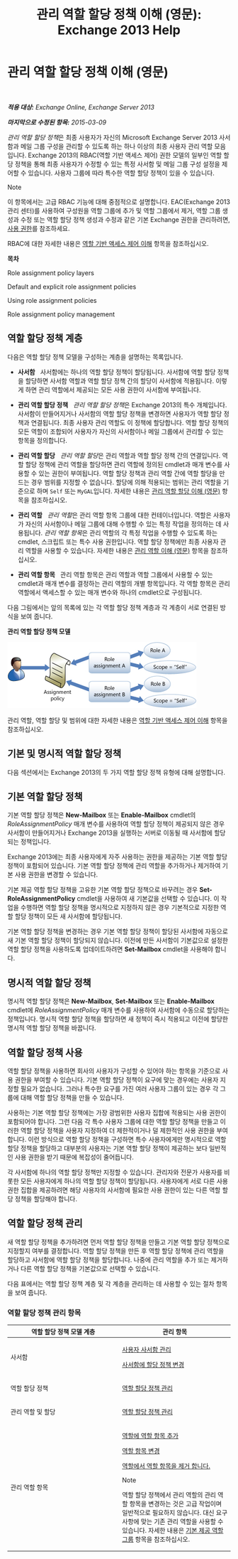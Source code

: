 ﻿---
title: '관리 역할 할당 정책 이해 (영문): Exchange 2013 Help'
TOCTitle: 관리 역할 할당 정책 이해 (영문)
ms:assetid: 25913e43-326a-4371-90b5-021a35f100fe
ms:mtpsurl: https://technet.microsoft.com/ko-kr/library/Dd638100(v=EXCHG.150)
ms:contentKeyID: 50482667
ms.date: 05/22/2018
mtps_version: v=EXCHG.150
ms.translationtype: MT
---

# 관리 역할 할당 정책 이해 (영문)

 

_**적용 대상:** Exchange Online, Exchange Server 2013_

_**마지막으로 수정된 항목:** 2015-03-09_

*관리 역할 할당 정책*은 최종 사용자가 자신의 Microsoft Exchange Server 2013 사서함과 메일 그룹 구성을 관리할 수 있도록 하는 하나 이상의 최종 사용자 관리 역할 모음입니다. Exchange 2013의 RBAC(역할 기반 액세스 제어) 권한 모델의 일부인 역할 할당 정책을 통해 최종 사용자가 수정할 수 있는 특정 사서함 및 메일 그룹 구성 설정을 제어할 수 있습니다. 사용자 그룹에 따라 특수한 역할 할당 정책이 있을 수 있습니다.


> [!NOTE]
> 이 항목에서는 고급 RBAC 기능에 대해 중점적으로 설명합니다. EAC(Exchange 2013 관리 센터)를 사용하여 구성원을 역할 그룹에 추가 및 역할 그룹에서 제거, 역할 그룹 생성과 수정 또는 역할 할당 정책 생성과 수정과 같은 기본 Exchange 권한을 관리하려면, <A href="permissions-exchange-2013-help.md">사용 권한</A>를 참조하세요.



RBAC에 대한 자세한 내용은 [역할 기반 액세스 제어 이해](understanding-role-based-access-control-exchange-2013-help.md) 항목을 참조하십시오.

**목차**

Role assignment policy layers

Default and explicit role assignment policies

Using role assignment policies

Role assignment policy management

## 역할 할당 정책 계층

다음은 역할 할당 정책 모델을 구성하는 계층을 설명하는 목록입니다.

  - **사서함**   사서함에는 하나의 역할 할당 정책이 할당됩니다. 사서함에 역할 할당 정책을 할당하면 사서함 역할과 역할 할당 정책 간의 할당이 사서함에 적용됩니다. 이렇게 하면 관리 역할에서 제공되는 모든 사용 권한이 사서함에 부여됩니다.

  - **관리 역할 할당 정책**   *관리 역할 할당 정책*은 Exchange 2013의 특수 개체입니다. 사서함이 만들어지거나 사서함의 역할 할당 정책을 변경하면 사용자가 역할 할당 정책과 연결됩니다. 최종 사용자 관리 역할도 이 정책에 할당합니다. 역할 할당 정책의 모든 역할이 조합되어 사용자가 자신의 사서함이나 메일 그룹에서 관리할 수 있는 항목을 정의합니다.

  - **관리 역할 할당**   *관리 역할 할당*은 관리 역할과 역할 할당 정책 간의 연결입니다. 역할 할당 정책에 관리 역할을 할당하면 관리 역할에 정의된 cmdlet과 매개 변수를 사용할 수 있는 권한이 부여됩니다. 역할 할당 정책과 관리 역할 간에 역할 할당을 만드는 경우 범위를 지정할 수 없습니다. 할당에 의해 적용되는 범위는 관리 역할을 기준으로 하며 `Self` 또는 `MyGAL`입니다. 자세한 내용은 [관리 역할 할당 이해 (영문)](understanding-management-role-assignments-exchange-2013-help.md) 항목을 참조하십시오.

  - **관리 역할**   *관리 역할*은 관리 역할 항목 그룹에 대한 컨테이너입니다. 역할은 사용자가 자신의 사서함이나 메일 그룹에 대해 수행할 수 있는 특정 작업을 정의하는 데 사용됩니다. *관리 역할 항목*은 관리 역할의 각 특정 작업을 수행할 수 있도록 하는 cmdlet, 스크립트 또는 특수 사용 권한입니다. 역할 할당 정책에만 최종 사용자 관리 역할을 사용할 수 있습니다. 자세한 내용은 [관리 역할 이해 (영문)](understanding-management-roles-exchange-2013-help.md) 항목을 참조하십시오.

  - **관리 역할 항목**   관리 역할 항목은 관리 역할과 역할 그룹에서 사용할 수 있는 cmdlet과 매개 변수를 결정하는 관리 역할의 개별 항목입니다. 각 역할 항목은 관리 역할에서 액세스할 수 있는 매개 변수와 하나의 cmdlet으로 구성됩니다.

다음 그림에서는 앞의 목록에 있는 각 역할 할당 정책 계층과 각 계층이 서로 연결된 방식을 보여 줍니다.

**관리 역할 할당 정책 모델**

![역할 할당 모델 관계](images/Dd638100.7f7c11ca-0d61-464d-98a3-a9991ec811b5(EXCHG.150).jpg "역할 할당 모델 관계")

관리 역할, 역할 할당 및 범위에 대한 자세한 내용은 [역할 기반 액세스 제어 이해](understanding-role-based-access-control-exchange-2013-help.md) 항목을 참조하십시오.

## 기본 및 명시적 역할 할당 정책

다음 섹션에서는 Exchange 2013의 두 가지 역할 할당 정책 유형에 대해 설명합니다.

## 기본 역할 할당 정책

기본 역할 할당 정책은 **New-Mailbox** 또는 **Enable-Mailbox** cmdlet의 *RoleAssignmentPolicy* 매개 변수를 사용하여 역할 할당 정책이 제공되지 않은 경우 사서함이 만들어지거나 Exchange 2013을 실행하는 서버로 이동될 때 사서함에 할당되는 정책입니다.

Exchange 2013에는 최종 사용자에게 자주 사용하는 권한을 제공하는 기본 역할 할당 정책이 포함되어 있습니다. 기본 역할 할당 정책에 관리 역할을 추가하거나 제거하여 기본 사용 권한을 변경할 수 있습니다.

기본 제공 역할 할당 정책을 고유한 기본 역할 할당 정책으로 바꾸려는 경우 **Set-RoleAssignmentPolicy** cmdlet을 사용하여 새 기본값을 선택할 수 있습니다. 이 작업을 수행하면 역할 할당 정책을 명시적으로 지정하지 않은 경우 기본적으로 지정한 역할 할당 정책이 모든 새 사서함에 할당됩니다.

기본 역할 할당 정책을 변경하는 경우 기본 역할 할당 정책이 할당된 사서함에 자동으로 새 기본 역할 할당 정책이 할당되지 않습니다. 이전에 만든 사서함이 기본값으로 설정한 역할 할당 정책을 사용하도록 업데이트하려면 **Set-Mailbox** cmdlet을 사용해야 합니다.

## 명시적 역할 할당 정책

명시적 역할 할당 정책은 **New-Mailbox**, **Set-Mailbox** 또는 **Enable-Mailbox** cmdlet에 *RoleAssignmentPolicy* 매개 변수를 사용하여 사서함에 수동으로 할당하는 정책입니다. 명시적 역할 할당 정책을 할당하면 새 정책이 즉시 적용되고 이전에 할당한 명시적 역할 할당 정책을 바꿉니다.

## 역할 할당 정책 사용

역할 할당 정책을 사용하면 회사의 사용자가 구성할 수 있어야 하는 항목을 기준으로 사용 권한을 부여할 수 있습니다. 기본 역할 할당 정책이 요구에 맞는 경우에는 사용자 지정할 필요가 없습니다. 그러나 특수한 요구를 가진 여러 사용자 그룹이 있는 경우 각 그룹에 대해 역할 할당 정책을 만들 수 있습니다.

사용하는 기본 역할 할당 정책에는 가장 광범위한 사용자 집합에 적용되는 사용 권한이 포함되어야 합니다. 그런 다음 각 특수 사용자 그룹에 대한 역할 할당 정책을 만들고 이러한 역할 할당 정책을 사용자 지정하여 더 제한적이거나 덜 제한적인 사용 권한을 부여합니다. 이런 방식으로 역할 할당 정책을 구성하면 특수 사용자에게만 명시적으로 역할 할당 정책을 할당하고 대부분의 사용자는 기본 역할 할당 정책이 제공하는 보다 일반적인 사용 권한을 받기 때문에 복잡성이 줄어듭니다.

각 사서함에 하나의 역할 할당 정책만 지정할 수 있습니다. 관리자와 전문가 사용자를 비롯한 모든 사용자에게 하나의 역할 할당 정책이 할당됩니다. 사용자에게 서로 다른 사용 권한 집합을 제공하려면 해당 사용자의 사서함에 필요한 사용 권한이 있는 다른 역할 할당 정책을 할당해야 합니다.

## 역할 할당 정책 관리

새 역할 할당 정책을 추가하려면 먼저 역할 할당 정책을 만들고 기본 역할 할당 정책으로 지정할지 여부를 결정합니다. 역할 할당 정책을 만든 후 역할 할당 정책에 관리 역할을 할당하고 사서함에 역할 할당 정책을 할당합니다. 나중에 관리 역할을 추가 또는 제거하거나 다른 역할 할당 정책을 기본값으로 선택할 수 있습니다.

다음 표에서는 역할 할당 정책 계층 및 각 계층을 관리하는 데 사용할 수 있는 절차 항목을 보여 줍니다.

### 역할 할당 정책 관리 항목

<table>
<colgroup>
<col style="width: 50%" />
<col style="width: 50%" />
</colgroup>
<thead>
<tr class="header">
<th>역할 할당 정책 모델 계층</th>
<th>관리 항목</th>
</tr>
</thead>
<tbody>
<tr class="odd">
<td><p>사서함</p></td>
<td><p><a href="manage-user-mailboxes-exchange-2013-help.md">사용자 사서함 관리</a></p>
<p><a href="change-the-assignment-policy-on-a-mailbox-exchange-2013-help.md">사서함에 할당 정책 변경</a></p></td>
</tr>
<tr class="even">
<td><p>역할 할당 정책</p></td>
<td><p><a href="manage-role-assignment-policies-exchange-2013-help.md">역할 할당 정책 관리</a></p>
<p></p></td>
</tr>
<tr class="odd">
<td><p>관리 역할 및 할당</p></td>
<td><p><a href="manage-role-assignment-policies-exchange-2013-help.md">역할 할당 정책 관리</a></p>
<p></p></td>
</tr>
<tr class="even">
<td><p>관리 역할 항목</p></td>
<td><p><a href="add-a-role-entry-to-a-role-exchange-2013-help.md">역할에 역할 항목 추가</a></p>
<p><a href="change-a-role-entry-exchange-2013-help.md">역할 항목 변경</a></p>
<p><a href="remove-a-role-entry-from-a-role-exchange-2013-help.md">역할에서 역할 항목을 제거 합니다.</a></p>

> [!NOTE]
> 역할 할당 정책에서 관리 역할의 관리 역할 항목을 변경하는 것은 고급 작업이며 일반적으로 필요하지 않습니다. 대신 요구 사항에 맞는 기존 관리 역할을 사용할 수 있습니다. 자세한 내용은 <A href="built-in-role-groups-exchange-2013-help.md">기본 제공 역할 그룹</A> 항목을 참조하십시오.


</td>
</tr>
</tbody>
</table>

